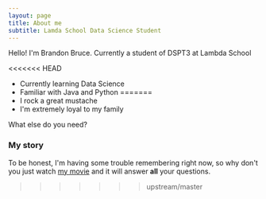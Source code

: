 ```yaml
---
layout: page
title: About me
subtitle: Lamda School Data Science Student
---
```


Hello! I'm Brandon Bruce. Currently a student of DSPT3 at Lambda School

<<<<<<< HEAD
- Currently learning Data Science
- Familiar with Java and Python
=======
- I rock a great mustache
- I'm extremely loyal to my family

What else do you need?

### My story

To be honest, I'm having some trouble remembering right now, so why don't you just watch [my movie](https://en.wikipedia.org/wiki/The_Princess_Bride_%28film%29) and it will answer **all** your questions.
>>>>>>> upstream/master
